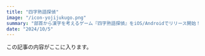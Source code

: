 ```yaml
---
title: "四字熟語探偵"
image: "/icon-yojijukugo.png"
summary: "部首から漢字を考えるゲーム『四字熟語探偵』をiOS/Androidでリリース開始！"
date: "2024/10/5"
---
```


この記事の内容がここに入ります。

